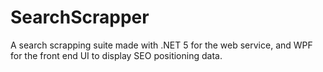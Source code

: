 # SearchScrapper
A search scrapping suite made with .NET 5 for the web service, and WPF for the front end UI to display SEO positioning data.
